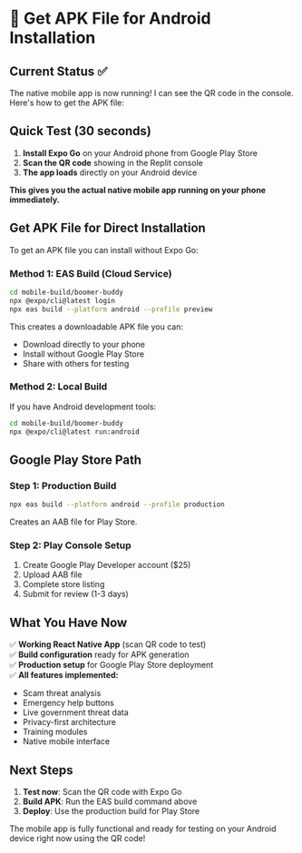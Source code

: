 # 📱 Get APK File for Android Installation

## Current Status ✅

The native mobile app is now running! I can see the QR code in the console. Here's how to get the APK file:

## Quick Test (30 seconds)

1. **Install Expo Go** on your Android phone from Google Play Store
2. **Scan the QR code** showing in the Replit console
3. **The app loads** directly on your Android device

**This gives you the actual native mobile app running on your phone immediately.**

## Get APK File for Direct Installation

To get an APK file you can install without Expo Go:

### Method 1: EAS Build (Cloud Service)
```bash
cd mobile-build/boomer-buddy
npx @expo/cli@latest login
npx eas build --platform android --profile preview
```

This creates a downloadable APK file you can:
- Download directly to your phone
- Install without Google Play Store
- Share with others for testing

### Method 2: Local Build
If you have Android development tools:
```bash
cd mobile-build/boomer-buddy
npx @expo/cli@latest run:android
```

## Google Play Store Path

### Step 1: Production Build
```bash
npx eas build --platform android --profile production
```
Creates an AAB file for Play Store.

### Step 2: Play Console Setup
1. Create Google Play Developer account ($25)
2. Upload AAB file
3. Complete store listing
4. Submit for review (1-3 days)

## What You Have Now

✅ **Working React Native App** (scan QR code to test)  
✅ **Build configuration** ready for APK generation  
✅ **Production setup** for Google Play Store deployment  
✅ **All features implemented:**
- Scam threat analysis
- Emergency help buttons  
- Live government threat data
- Privacy-first architecture
- Training modules
- Native mobile interface

## Next Steps

1. **Test now**: Scan the QR code with Expo Go
2. **Build APK**: Run the EAS build command above
3. **Deploy**: Use the production build for Play Store

The mobile app is fully functional and ready for testing on your Android device right now using the QR code!